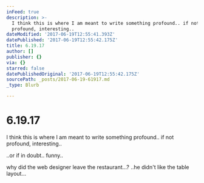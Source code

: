 ```yaml
---
inFeed: true
description: >-
  I think this is where I am meant to write something profound.. if not
  profound, interesting..
dateModified: '2017-06-19T12:55:41.393Z'
datePublished: '2017-06-19T12:55:42.175Z'
title: 6.19.17
author: []
publisher: {}
via: {}
starred: false
datePublishedOriginal: '2017-06-19T12:55:42.175Z'
sourcePath: _posts/2017-06-19-61917.md
_type: Blurb

---
```

# 6.19.17

I think this is where I am meant to write something profound.. if not profound, interesting..

..or if in doubt.. funny..

why did the web designer leave the restaurant...? ..he didn't like the table layout...